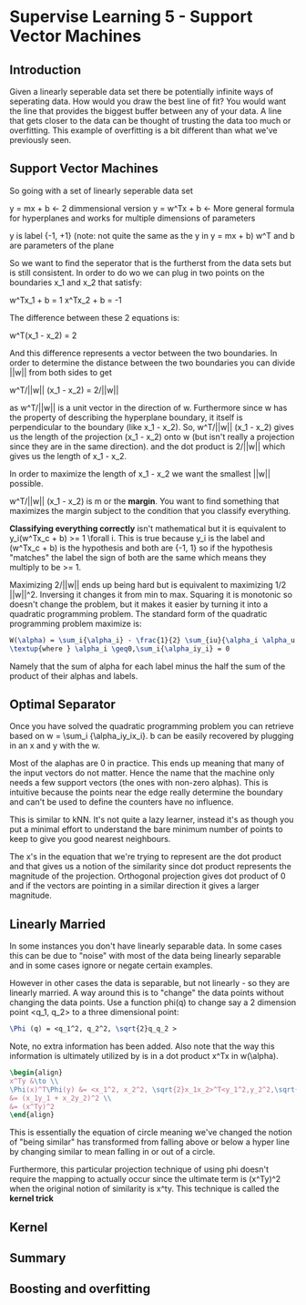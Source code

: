 # Supervise Learning 5 - Support Vector Machines

## Introduction

Given a linearly seperable data set there be potentially infinite ways of seperating data. How would you draw the best line of fit? You would want the line that provides the biggest buffer between any of your data. A line that gets closer to the data can be thought of trusting the data too much or overfitting. This example of overfitting is a bit different than what we've previously seen.

## Support Vector Machines

So going with a set of linearly seperable data set
 
y = mx + b <- 2 dimmensional version
y = w^Tx + b <- More general formula for hyperplanes and works for multiple dimensions of parameters

y is label {-1, +1} (note: not quite the same as the y in y = mx + b)
w^T and b are parameters of the plane

So we want to find the seperator that is the furtherst from the data sets but is still consistent. In order to do wo we can plug in two points on the boundaries x_1 and x_2 that satisfy:

w^Tx_1 + b = 1
x^Tx_2 + b = -1

The difference between these 2 equations is:

w^T(x_1 - x_2) = 2

And this difference represents a vector between the two boundaries. In order to determine the distance between the two boundaries you can divide ||w|| from both sides to get

w^T/||w|| (x_1 - x_2) = 2/||w|| 

as w^T/||w|| is a unit vector in the direction of w. Furthermore since w has the property of describing the hyperplane boundary, it itself is perpendicular to the boundary (like x_1 - x_2). So, w^T/||w|| (x_1 - x_2) gives us the length of the projection (x_1 - x_2) onto w (but isn't really a projection since they are in the same direction). and the dot product is 2/||w|| which gives us the length of x_1 - x_2.

In order to maximize the length of x_1 - x_2 we want the smallest ||w|| possible.

w^T/||w|| (x_1 - x_2)  is m or the **margin**. You want to find something that maximizes the margin subject to the condition that you classify everything.

**Classifying everything correctly** isn't mathematical but it is equivalent to y_i(w^Tx_c + b) >= 1 \forall i. This is true because y_i is the label and (w^Tx_c + b) is the hypothesis and both are {-1, 1} so if the hypothesis "matches" the label the sign of both are the same which means they multiply to be >= 1.

Maximizing 2/||w|| ends up being hard but is equivalent to maximizing 1/2 ||w||^2. Inversing it changes it from min to max. Squaring it is monotonic so doesn't change the problem, but it makes it easier by turning it into a quadratic programming problem. The standard form of the quadratic programming problem maximize is:

```tex
W(\alpha) = \sum_i{\alpha_i} - \frac{1}{2} \sum_{iu}{\alpha_i \alpha_u y_iy_ux_i^Tx_u} \newline
\textup{where } \alpha_i \geq0,\sum_i{\alpha_iy_i} = 0
```

Namely that the sum of alpha for each label minus the half the sum of the product of their alphas and labels.

## Optimal Separator

Once you have solved the quadratic programming problem you can retrieve based on w = \sum_i {\alpha_iy_ix_i}. b can be easily recovered by plugging in an x and y with the w.

Most of the alaphas are 0 in practice. This ends up meaning that many of the input vectors do not matter. Hence the name that the machine only needs a few support vectors (the ones with non-zero alphas). This is intuitive because the points near the edge really determine the boundary and can't be used to define the counters have no influence.

This is similar to kNN. It's not quite a lazy learner, instead it's as though you put a minimal effort to understand the bare minimum number of points to keep to give you good nearest neighbours.

The x's in the equation that we're trying to represent are the dot product and that gives us a notion of the similarity since dot product represents the magnitude of the projection. Orthogonal projection gives dot product of 0 and if the vectors are pointing in a similar direction it gives a larger magnitude.

## Linearly Married

In some instances you don't have linearly separable data. In some cases this can be due to "noise" with most of the data being linearly separable and in some cases ignore or negate certain examples.

However in other cases the data is separable, but not linearly - so they are linearly married. A way around this is to "change" the data points without changing the data points. Use a function phi(q) to change say a 2 dimension point <q_1, q_2> to a three dimensional point:

```tex
\Phi (q) = <q_1^2, q_2^2, \sqrt{2}q_q_2 >
```

Note, no extra information has been added. Also note that the way this information is ultimately utilized by is in a dot product x^Tx in w(\alpha).

```tex
\begin{align}
x^Ty &\to \\
\Phi(x)^T\Phi(y) &= <x_1^2, x_2^2, \sqrt{2}x_1x_2>^T<y_1^2,y_2^2,\sqrt{2}y_1y_2> \\
&= (x_1y_1 + x_2y_2)^2 \\
&= (x^Ty)^2
\end{align}
```

This is essentially the equation of circle meaning we've changed the notion of "being similar" has transformed from falling above or below a hyper line by changing similar to mean falling in or out of a circle.

Furthermore, this particular projection technique of using phi doesn't require the mapping to actually occur since the ultimate term is (x^Ty)^2 when the original notion of similarity is x^ty. This technique is called the **kernel trick**

## Kernel



## Summary



## Boosting and overfitting


